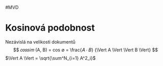 #MVD 
# Kosinová podobnost
Nezávislá na velikosti dokumentů
$$
𝑐𝑜𝑠𝑠𝑖𝑚 (A, B) = cos ∅ = \frac{𝐴 ∙ 𝐵} {\Vert A \Vert \Vert B \Vert}
$$
$\Vert A \Vert = \sqrt{\sum^N_{i=1} A^2_i}$

